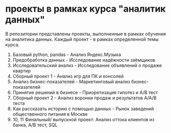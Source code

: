 # проекты в рамках курса "аналитик данных"
В репозитории представлены проекты, выполненные в рамках обучения на аналитика данных. Каждый проект - в рамках определенной темы курса.
1. Базовый python, pandas - Анализ Яндекс.Музыка
2. Предобработка данных - Исследование надёжности заёмщиков 
3. Исследовательский анализ - Исследование объявлений о продаже квартир
4. Сборный проект 1 - Анализ игр для ПК и консолей
5. Анализ бизнес-показателей - Маркетинговый анализ бизнес-показателей 
6. Принятие решений в бизнесе - Приоретизация гипотез и А/В тест
7. Сборный проект 2 - Анализ воронки продаж и результатов А/А/В теста
8. Как рассказать историю с помощью данных - Рынок заведений общественного питания в Москве
9. 10, 11 Финальный/ выпускной проект: Анализ оттока клиентов из банка, А/В тест, SQL
